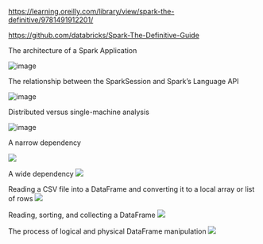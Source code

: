 https://learning.oreilly.com/library/view/spark-the-definitive/9781491912201/

https://github.com/databricks/Spark-The-Definitive-Guide



The architecture of a Spark Application

![image](https://learning.oreilly.com/library/view/spark-the-definitive/9781491912201/assets/spdg_0201.png)

The relationship between the SparkSession and Spark’s Language API

![image](https://learning.oreilly.com/library/view/spark-the-definitive/9781491912201/assets/spdg_0202.png)


Distributed versus single-machine analysis

![image](https://learning.oreilly.com/library/view/spark-the-definitive/9781491912201/assets/spdg_0203.png)


A narrow dependency

![](https://learning.oreilly.com/library/view/spark-the-definitive/9781491912201/assets/spdg_0204.png)

A wide dependency
![](https://learning.oreilly.com/library/view/spark-the-definitive/9781491912201/assets/spdg_0205.png)


Reading a CSV file into a DataFrame and converting it to a local array or list of rows
![](https://learning.oreilly.com/library/view/spark-the-definitive/9781491912201/assets/spdg_0207.png)


Reading, sorting, and collecting a DataFrame
![](https://learning.oreilly.com/library/view/spark-the-definitive/9781491912201/assets/spdg_0208.png)


The process of logical and physical DataFrame manipulation
![](https://learning.oreilly.com/library/view/spark-the-definitive/9781491912201/assets/spdg_0209.png)

